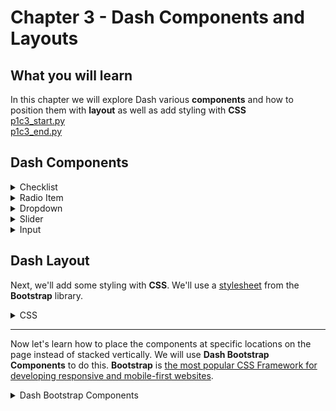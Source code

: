 # Chapter 3 - Dash Components and Layouts
## What you will learn

In this chapter we will explore Dash various **components** and how to position them with **layout** as well as add styling with **CSS**\
[p1c3_start.py](../assets/p1c2/p1c2_end.py)\
[p1c3_end.py](../assets/p1c3/p1c3_end.py)


## Dash Components
<details>
  <summary>Checklist</summary>
  
**Add gif of checklist function**
  
```python
# Import required Python libraries
from dash import Dash, html, dcc
import dash_bootstrap_components as dbc

# Create the Dash app object
app = Dash(__name__)

# Create app components
button = html.Button("Button 1", id="button")
checklist = dcc.Checklist(['New York City', 'Montréal', 'San Francisco'])

# Add components to app layout
app.layout = dbc.Container([
                button,
                checklist,
])

# Launch app
if __name__ == '__main__':
    app.run_server()
```
**Insert picture of checklist and button together**
  
</details>


<details>
  <summary>Radio Item</summary>
  
**Add gif of radio item function**

```python
# Import required Python libraries
from dash import Dash, html, dcc
import dash_bootstrap_components as dbc

# Create the Dash app object
app = Dash(__name__)

# Create app components
button = html.Button("Button 1", id="button")
checklist = dcc.Checklist(['New York City', 'Montréal', 'San Francisco'])
radio = dcc.RadioItems(['New York City', 'Montréal', 'San Francisco'])

# Add components to app layout
app.layout = dbc.Container([
                button,
                checklist,
                radio
])

# Launch app
if __name__ == '__main__':
    app.run_server()
```
  
  
</details>

<details>
  <summary>Dropdown</summary>
  
**Add gif of dropdown function**
  
```python
# Import required Python libraries
from dash import Dash, html, dcc
import dash_bootstrap_components as dbc

# Create the Dash app object
app = Dash(__name__)

# Create app components
button = html.Button("Button 1", id="button")
checklist = dcc.Checklist(['New York City', 'Montréal', 'San Francisco'])
radio = dcc.RadioItems(['New York City', 'Montréal', 'San Francisco'])
dropdown = dcc.Dropdown(['NYC', 'MTL', 'SF'])

# Add components to app layout
app.layout = dbc.Container([
                button,
                checklist,
                radio,
                dropdown,
])

# Launch app
if __name__ == '__main__':
    app.run_server()
```
  
</details>

<details>
  <summary>Slider</summary>
  
**Add gif of slider function**

```python
# Import required Python libraries
from dash import Dash, html, dcc
import dash_bootstrap_components as dbc

# Create the Dash app object
app = Dash(__name__)

# Create app components
button = html.Button("Button 1", id="button")
checklist = dcc.Checklist(['New York City', 'Montréal', 'San Francisco'])
radio = dcc.RadioItems(['New York City', 'Montréal', 'San Francisco'])
dropdown = dcc.Dropdown(['NYC', 'MTL', 'SF'])
slider = dcc.Slider(0, 20)

# Add components to app layout
app.layout = dbc.Container([
                button,
                checklist,
                radio,
                dropdown,
                slider
])

# Launch app
if __name__ == '__main__':
    app.run_server()
```

</details>

<details>
  <summary>Input</summary>
  
**Add gif of input function**

```python
# Import required Python libraries
from dash import Dash, html, dcc
import dash_bootstrap_components as dbc

# Create the Dash app object
app = Dash(__name__)

# Create app components
button = html.Button("Button 1", id="button")
checklist = dcc.Checklist(['New York City', 'Montréal', 'San Francisco'])
radio = dcc.RadioItems(['New York City', 'Montréal', 'San Francisco'])
dropdown = dcc.Dropdown(['NYC', 'MTL', 'SF'])
slider = dcc.Slider(0, 20)
input_ = dcc.Input("Enter a value")

# Add components to app layout
app.layout = dbc.Container([
                button,
                checklist,
                radio
                dropdown,
                slider,
                input_
])

# Launch app
if __name__ == '__main__':
    app.run_server()
```
  
</details>



## Dash Layout

Next, we'll add some styling with **CSS**.   We'll use a [stylesheet](https://www.w3schools.com/css/css_intro.asp) from the **Bootstrap** library.  
<details>
  <summary>CSS</summary>


Copy/paste the minimal Dash + CSS app code:  
```python
# Import Python libraries
from dash import Dash, html 
import dash_bootstrap_components as dbc

# Create a Dash application, pass in a stylesheet from Bootstrap
app = Dash( external_stylesheets=[dbc.themes.BOOTSTRAP] )
# Create the layout of the app
app.layout = html.Div("This is a HTML Div component with Bootstrap CSS theme", className="m-5")
# Run the app
app.run_server()
```

Run the code, open a web browser, enter http://127.0.0.1:8050/ in the address bar, and you should see our minimal application with a slightly different style this time:

![Display minimal Dash app](../assets/p1_c3/display_3_2.png)
vs
![no CSS comparison](../assets/p1_c3/display_minimal.png)

</details>

***
Now let's learn how to place the components at specific locations on the page instead of stacked vertically.  We will use **Dash Bootstrap Components** to do this.  **Bootstrap** is [the most popular CSS Framework for developing responsive and mobile-first websites](https://www.w3schools.com/whatis/whatis_bootstrap.asp).

<details>
  
  <summary>Dash Bootstrap Components</summary>
  
***
  
<details>

  <summary>Layout in Bootstrap</summary>
  

  
* [Layout in Bootstrap](https://dash-bootstrap-components.opensource.faculty.ai/docs/components/layout/) is controlled using the grid system. The Bootstrap grid has twelve columns
![Bootstrap layout](../assets/p1_c3/bootstrap_grid.png)
* 3 main layout components: Container, Row, and Column.
  * Container wraps the entire app
  * Rows only contain columns
  * Columns holds your components


</details>
  
***


